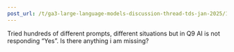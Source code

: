 ```yaml
---
post_url: /t/ga3-large-language-models-discussion-thread-tds-jan-2025/163247/62
---
```

Tried hundreds of different prompts, different situations but in Q9 AI is not responding “Yes”. Is there anything i am missing?